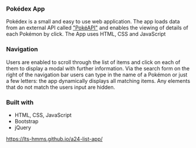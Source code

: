 <h3>Pokédex App</h3>
<p>
Pokédex is a small and easy to use web application. The app loads data from an external API called <a href="https://pokeapi.co/">"PokéAPI"</a> and enables the viewing of details of each Pokémon by click. The App uses HTML, CSS and JavaScript


<h3>Navigation</h3>
Users are enabled to scroll through the list of items and click on each of them to display a modal with further information. 
Via the search form on the right of the navigation bar users can type in the name of a Pokémon or just a few letters: the app dynamically displays all matching items. Any elements that do not match the users input are hidden.
	

<h3>Built with</h3>
<ul>
<li>HTML, CSS, JavaScript</li>
<li>Bootstrap</li>
<li>jQuery</li>
</ul>

https://lts-hmms.github.io/a24-list-app/
